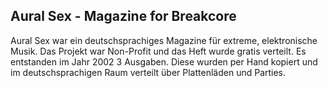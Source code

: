 ## Aural Sex - Magazine for Breakcore

Aural Sex war ein deutschsprachiges Magazine für extreme, elektronische Musik. Das Projekt war Non-Profit und das Heft wurde gratis verteilt. Es entstanden im Jahr 2002 3 Ausgaben. Diese wurden per Hand kopiert und im deutschsprachigen Raum verteilt über Plattenläden und Parties.